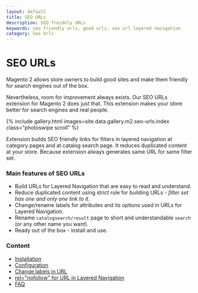 ```yaml
---
layout: default
title: SEO URLs
description: SEO freidnly URLs
keywords: seo friendly urls, good urls, seo url layered navigation
category: Seo Urls
---
```


# SEO URLs

Magento 2 allows store owners to build good sites and make them friendly for search engines out of the box.

Nevertheless, room for improvement always exists. Our SEO URLs extension for Magento 2 does just that. This extension makes your store better for search engines and real people.

{% include gallery.html images=site.data.gallery.m2.seo-urls.index class="photoswipe scroll" %}

Extension builds SEO friendly links for filters in layered navigation at category pages and at catalog search page. It reduces duplicated content at your store. Because extension always generates same URL for same filter set.

### Main features of SEO URLs

 -  Build URLs for Layered Navigation that are easy to read and understand.
 -  Reduce duplicated content using strict rule for building URLs - *filter set has one and only one link to it*.
 -  Change/rename labels for attributes and its options used in URLs for Layered Navigation.
 -  Rename `catalogsearch/result` page to short and understandable `search` (or any other name you want).
 -  Ready out of the box - install and use.

### Content

 -  [Installation](installation/)
 -  [Configuration](configuration/)
 -  [Change labels in URL](change-labels/)
 -  [rel="nofollow" for URL in Layered Navigation](rel-nofollow/)
 -  [FAQ](faq/)